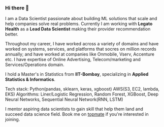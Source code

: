 ### Hi there 👋

<!--
**kuberiitb/kuberiitb** is a ✨ _special_ ✨ repository because its `README.md` (this file) appears on your GitHub profile.
-->

I am a Data Scientist passionate about building ML solutions that scale and help companies solve real problems. Currently I am working with **Legato Health** as a **Lead Data Scientist** making their provider recommendation better.

Throughout my career, I have worked across a variety of domains and have worked on systems, services, and platforms that socres on million records annually; and have worked at companies like Onmobile, Vserv, Accenture etc. I have expertise of Online Advertising, Telecom/marketing and Services/Operations domain.

I hold a Master's in Statistics from **IIT-Bombay**, specializing in **Applied Statistics & Informatics**.

Tech stack:
Python(pandas, sklearn, keras, xgboost)
AWS(S3, EC2, lambda, EKS)
Algorithms: Liner/Logistic Regression, Random Forest, XGBoost, Deep Neural Networks, Sequential Neural Network(RNN, LSTM)

I mentor aspiring data scientists to gain skill that help them land and succeed data science field. Book me on [topmate](https://topmate.io/kuber) if you're interested in joining.

